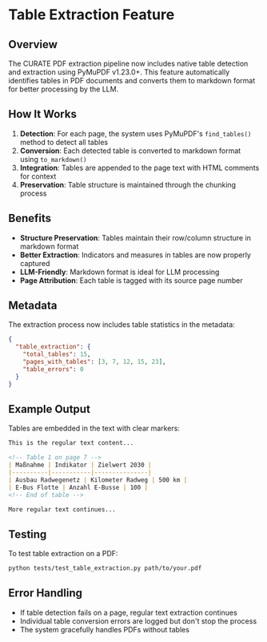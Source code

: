 # Table Extraction Feature

## Overview

The CURATE PDF extraction pipeline now includes native table detection and extraction using PyMuPDF v1.23.0+. This feature automatically identifies tables in PDF documents and converts them to markdown format for better processing by the LLM.

## How It Works

1. **Detection**: For each page, the system uses PyMuPDF's `find_tables()` method to detect all tables
2. **Conversion**: Each detected table is converted to markdown format using `to_markdown()`
3. **Integration**: Tables are appended to the page text with HTML comments for context
4. **Preservation**: Table structure is maintained through the chunking process

## Benefits

- **Structure Preservation**: Tables maintain their row/column structure in markdown format
- **Better Extraction**: Indicators and measures in tables are now properly captured
- **LLM-Friendly**: Markdown format is ideal for LLM processing
- **Page Attribution**: Each table is tagged with its source page number

## Metadata

The extraction process now includes table statistics in the metadata:

```json
{
  "table_extraction": {
    "total_tables": 15,
    "pages_with_tables": [3, 7, 12, 15, 23],
    "table_errors": 0
  }
}
```

## Example Output

Tables are embedded in the text with clear markers:

```markdown
This is the regular text content...

<!-- Table 1 on page 7 -->
| Maßnahme | Indikator | Zielwert 2030 |
|----------|-----------|---------------|
| Ausbau Radwegenetz | Kilometer Radweg | 500 km |
| E-Bus Flotte | Anzahl E-Busse | 100 |
<!-- End of table -->

More regular text continues...
```

## Testing

To test table extraction on a PDF:

```bash
python tests/test_table_extraction.py path/to/your.pdf
```

## Error Handling

- If table detection fails on a page, regular text extraction continues
- Individual table conversion errors are logged but don't stop the process
- The system gracefully handles PDFs without tables
